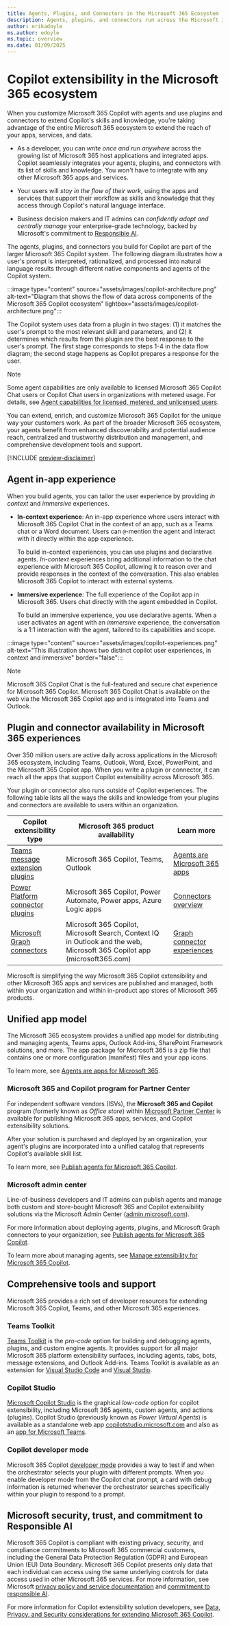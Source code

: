 ```yaml
---
title: Agents, Plugins, and Connectors in the Microsoft 365 Ecosystem
description: Agents, plugins, and connectors run across the Microsoft 365 ecosystem. Learn how the Microsoft 365 ecosystem extends the reach of your apps, services, and data.
author: erikadoyle
ms.author: edoyle
ms.topic: overview
ms.date: 01/09/2025
---
```


# Copilot extensibility in the Microsoft 365 ecosystem

When you customize Microsoft 365 Copilot with agents and use plugins and connectors to extend Copilot's skills and knowledge, you're taking advantage of the entire Microsoft 365 ecosystem to extend the reach of your apps, services, and data.

- As a developer, you can *write once and run anywhere* across the growing list of Microsoft 365 host applications and integrated apps. Copilot seamlessly integrates your agents, plugins, and connectors with its list of skills and knowledge. You won't have to integrate with any other Microsoft 365 apps and services.

- Your users will *stay in the flow of their work*, using the apps and services that support their workflow as skills and knowledge that they access through Copilot's natural language interface.

- Business decision makers and IT admins can *confidently adopt and centrally manage* your enterprise-grade technology, backed by Microsoft's commitment to [Responsible AI](#microsoft-security-trust-and-commitment-to-responsible-ai).

The agents, plugins, and connectors you build for Copilot are part of the larger Microsoft 365 Copilot system. The following diagram illustrates how a user's prompt is interpreted, rationalized, and processed into natural language results through different native components and agents of the Copilot system.

:::image type="content" source="assets/images/copilot-architecture.png" alt-text="Diagram that shows the flow of data across components of the Microsoft 365 Copilot ecosystem" lightbox="assets/images/copilot-architecture.png":::

The Copilot system uses data from a plugin in two stages: (1) it matches the user's prompt to the most relevant skill and parameters, and (2) it determines which results from the plugin are the best response to the user's prompt. The first stage corresponds to steps 1-4 in the data flow diagram; the second stage happens as Copilot prepares a response for the user.

> [!NOTE]
> Some agent capabilities are only available to licensed Microsoft 365 Copilot Chat users or Copilot Chat users in organizations with metered usage. For details, see [Agent capabilities for licensed, metered, and unlicensed users](#agent-capabilities-for-licensed-metered-and-unlicensed-users).

You can extend, enrich, and customize Microsoft 365 Copilot for the unique way your customers work. As part of the broader Microsoft 365 ecosystem, your  agents benefit from enhanced discoverability and potential audience reach, centralized and trustworthy distribution and management, and comprehensive development tools and support.

[!INCLUDE [preview-disclaimer](includes/preview-disclaimer.md)]

## Agent in-app experience

When you build agents, you can tailor the user experience by providing *in context* and *immersive* experiences.

- **In-context experience**: An in-app experience where users interact with Microsoft 365 Copilot Chat in the context of an app, such as a Teams chat or a Word document. Users can `@`-mention the agent and interact with it directly within the app experience.

  To build in-context experiences, you can use plugins and declarative agents. *In-context* experiences bring additional information to the chat experience with Microsoft 365 Copilot, allowing it to reason over and provide responses in the context of the conversation. This also enables Microsoft 365 Copilot to interact with external systems. 

- **Immersive experience**: The full experience of the Copilot app in Microsoft 365. Users chat directly with the agent embedded in Copilot.

    To build an immersive experience, you use declarative agents. When a user activates an agent with an *immersive* experience, the conversation is a 1:1 interaction with the agent, tailored to its capabilities and scope.

:::image type="content" source="assets/images/copilot-experiences.png" alt-text="This illustration shows two distinct copilot user experiences, in context and immersive" border="false":::

> [!NOTE]
> Microsoft 365 Copilot Chat is the full-featured and secure chat experience for Microsoft 365 Copilot. Microsoft 365 Copilot Chat is available on the web via the Microsoft 365 Copilot app and is integrated into Teams and Outlook.​

## Plugin and connector availability in Microsoft 365 experiences

Over 350 million users are active daily across applications in the Microsoft 365 ecosystem, including Teams, Outlook, Word, Excel, PowerPoint, and the Microsoft 365 Copilot app. When you write a plugin or connector, it can reach all the apps that support Copilot extensibility across Microsoft 365.

Your plugin or connector also runs outside of Copilot experiences. The following table lists all the ways the skills and knowledge from your plugins and connectors are available to users within an organization.

|Copilot extensibility type|Microsoft 365 product availability|Learn more|
|----------|-----------|------------|
|[Teams message extension plugins](./overview-message-extension-bot.md)|Microsoft 365 Copilot, Teams, Outlook| [Agents are Microsoft 365 apps](./agents-are-apps.md) |
|[Power Platform connector plugins](/connectors/connectors)|Microsoft 365 Copilot, Power Automate, Power apps, Azure Logic apps| [Connectors overview](/connectors/connectors)|
|[Microsoft Graph connectors](./overview-graph-connector.md)|Microsoft 365 Copilot, Microsoft Search, Context IQ in Outlook and the web, Microsoft 365 Copilot app (microsoft365.com)|[Graph connector experiences](/graph/connecting-external-content-experiences?context=%2Fmicrosoft-365-copilot%2Fextensibility%2Fcontext)|

Microsoft is simplifying the way Microsoft 365 Copilot extensibility and other Microsoft 365 apps and services are published and managed, both within your organization and within in-product app stores of Microsoft 365 products.

## Unified app model

The Microsoft 365 ecosystem provides a unified app model for distributing and managing agents, Teams apps, Outlook Add-ins, SharePoint Framework solutions, and more. The app package for Microsoft 365 is a zip file that contains one or more configuration (manifest) files and your app icons.

To learn more, see [Agents are apps for Microsoft 365](agents-are-apps.md).

### Microsoft 365 and Copilot program for Partner Center

For independent software vendors (ISVs), the **Microsoft 365 and Copilot** program (formerly known as *Office store*) within [Microsoft Partner Center](https://partner.microsoft.com) is available for publishing Microsoft 365 apps, services, and Copilot extensibility solutions.

After your solution is purchased and deployed by an organization, your agent's plugins are incorporated into a unified catalog that represents Copilot's available skill list.

To learn more, see [Publish agents for Microsoft 365 Copilot](./publish.md).

### Microsoft admin center

Line-of-business developers and IT admins can publish agents and manage both custom and store-bought Microsoft 365 and Copilot extensibility solutions via the Microsoft Admin Center ([admin.microsoft.com](https://admin.microsoft.com)).

For more information about deploying agents, plugins, and Microsoft Graph connectors to your organization, see [Publish agents for Microsoft 365 Copilot](./publish.md).

To learn more about managing agents, see [Manage extensibility for Microsoft 365 Copilot](manage.md).

## Comprehensive tools and support

Microsoft 365 provides a rich set of developer resources for extending Microsoft 365 Copilot, Teams, and other Microsoft 365 experiences.

### Teams Toolkit

[Teams Toolkit](/microsoftteams/platform/toolkit/teams-toolkit-fundamentals)  is the *pro-code* option for building and debugging agents, plugins, and custom engine agents. It provides support for all major Microsoft 365 platform extensibility surfaces, including agents, tabs, bots, message extensions, and Outlook Add-ins. Teams Toolkit is available as an extension for [Visual Studio Code](https://marketplace.visualstudio.com/items?itemName=TeamsDevApp.ms-teams-vscode-extension) and [Visual Studio](/microsoftteams/platform/toolkit/toolkit-v4/install-teams-toolkit-vs).

### Copilot Studio

[Microsoft Copilot Studio](/microsoft-copilot-studio/copilot-plugins-overview?context=%2Fmicrosoft-365-copilot%2Fextensibility%2Fcontext) is the graphical *low-code* option for copilot extensibility, including Microsoft 365 agents, custom agents, and actions (plugins). Copilot Studio (previously known as *Power Virtual Agents*) is available as a standalone web app [copilotstudio.microsoft.com](https://copilotstudio.microsoft.com/) and also as an [app for Microsoft Teams](https://aka.ms/PVATeamsApp?azure-portal=true).

### Copilot developer mode

Microsoft 365 Copilot [developer mode](./debugging-copilot-plugin.md) provides a way to test if and when the orchestrator selects your plugin with different prompts. When you enable developer mode from the Copilot chat prompt, a card with debug information is returned whenever the orchestrator searches specifically within your plugin to respond to a prompt.

## Microsoft security, trust, and commitment to Responsible AI

Microsoft 365 Copilot is compliant with existing privacy, security, and compliance commitments to Microsoft 365 commercial customers, including the General Data Protection Regulation (GDPR) and European Union (EU) Data Boundary. Microsoft 365 Copilot presents only data that each individual can access using the same underlying controls for data access used in other Microsoft 365 services. For more information, see Microsoft [privacy policy and service documentation](https://privacy.microsoft.com/) and [commitment to responsible AI](https://www.microsoft.com/ai/responsible-ai).

For more information for Copilot extensibility solution developers, see [Data, Privacy, and Security considerations for extending Microsoft 365 Copilot](./data-privacy-security.md).
